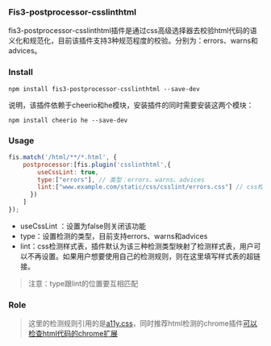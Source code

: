 ### Fis3-postprocessor-csslinthtml

fis3-postprocessor-csslinthtml插件是通过css高级选择器去校验html代码的语义化和规范化，目前该插件支持3种规范程度的校验。分别为：errors、warns和advices。

### Install

```
npm install fis3-postprocessor-csslinthtml --save-dev
```

说明，该插件依赖于cheerio和he模块，安装插件的同时需要安装这两个模块：

```
npm install cheerio he --save-dev
```

### Usage

```javascript
fis.match('/html/**/*.html', {
    postprocessor:[fis.plugin('csslinthtml',{
        useCssLint: true,
        type:["errors"], // 类型：errors、warns、advices
        lint:["www.example.com/static/css/csslint/errors.css"] // css检测规则样式表
      })
    ]
});
```

- useCssLint ：设置为false则关闭该功能
- type：设置检测的类型，目前支持errors、warns和advices
- lint：css检测样式表，插件默认为该三种检测类型映射了检测样式表，用户可以不再设置。如果用户想要使用自己的检测规则，则在这里填写样式表的超链接。

> 注意：type跟lint的位置要互相匹配

### Role

> 这里的检测规则引用的是[a11y.css](http://ffoodd.github.io/a11y.css/index.html)，同时推荐html检测的chrome插件[可以检查html代码的chrome扩展](https://zhuanlan.zhihu.com/p/26268863)



